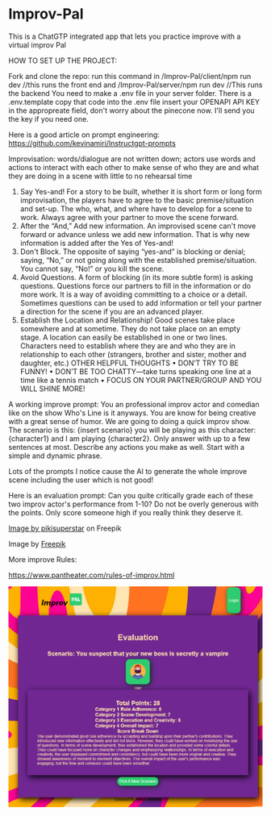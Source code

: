 # Improv-Pal
This is a ChatGTP integrated app that lets you practice improve with a virtual improv Pal


HOW TO SET UP THE PROJECT:

Fork and clone the repo:
run this command in /Improv-Pal/client/npm run dev //this runs the front end
and
/Improv-Pal/server/npm run dev  //This runs the backend
You need to make a .env file in your server folder.
There is a .env.template
copy that code into the .env file
insert your OPENAPI API KEY in the appropreate field, don't worry about the pinecone now.
I'll send you the key if you need one.



Here is a good article on prompt engineering:
https://github.com/kevinamiri/Instructgpt-prompts


Improvisation: words/dialogue are not written down; actors use words and actions
to interact with each other to make sense of who they are and what they are doing in
a scene with little to no rehearsal time
1. Say Yes-and!
For a story to be built, whether it is short form or long form improvisation, the players
have to agree to the basic premise/situation and set-up. The who, what, and where
have to develop for a scene to work. Always agree with your partner to move the
scene forward.
2. After the “And,” Add new information.
An improvised scene can't move forward or advance unless we add new information.
That is why new information is added after the Yes of Yes-and!
3. Don't Block.
The opposite of saying “yes-and” is blocking or denial; saying, “No,” or not going
along with the established premise/situation. You cannot say, “No!” or you kill the
scene.
4. Avoid Questions.
A form of blocking (in its more subtle form) is asking questions. Questions force our
partners to fill in the information or do more work. It is a way of avoiding committing
to a choice or a detail. Sometimes questions can be used to add information or tell
your partner a direction for the scene if you are an advanced player.
5. Establish the Location and Relationship!
Good scenes take place somewhere and at sometime. They do not take place on an
empty stage. A location can easily be established in one or two lines. Characters
need to establish where they are and who they are in relationship to each other
(strangers, brother and sister, mother and daughter, etc.)
OTHER HELPFUL THOUGHTS
• DON’T TRY TO BE FUNNY!
• DON’T BE TOO CHATTY—take turns speaking one line at a time like a tennis
match
• FOCUS ON YOUR PARTNER/GROUP AND YOU WILL SHINE MORE!

A working improve prompt:
You an professional improv actor and comedian like on the show Who's Line is it anyways. You are know for being creative with a great sense of humor. We are going to doing a quick improv show. The scenario is this: {insert scenario} you will be playing as this character:{character1} and I am playing {character2}. Only answer with up to a few sentences at most. Describe any actions you make as well. Start with a simple and dynamic phrase. 

Lots of the prompts I notice cause the AI to generate the whole improve scene including the user which is not good!


Here is an evaluation prompt:
Can you quite critically grade each of these two improv actor's performance from 1-10? Do not be overly generous with the points. Only score someone high if you really think they deserve it.


<a href="https://www.freepik.com/free-vector/hand-drawn-profile-icons-collection_17789166.htm#query=cartoon%20profile&position=20&from_view=keyword&track=ais&uuid=0fc6e6b1-ebdc-4771-8e32-fc405a47b4b1">Image by pikisuperstar</a> on Freepik

Image by <a href="https://www.freepik.com/free-vector/hand-drawn-flat-groovy-psychedelic-background_17743470.htm#query=funky%20background&position=3&from_view=keyword&track=ais&uuid=860a2e23-d1b6-4f66-9ff5-d1bcb414002b">Freepik</a>

More improve Rules:

https://www.pantheater.com/rules-of-improv.html

![App Screenshot](Screenshot%202024-01-05%20163018.png)
